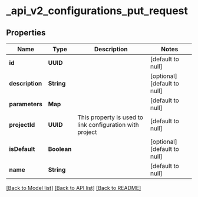 # _api_v2_configurations_put_request
## Properties

| Name | Type | Description | Notes |
|------------ | ------------- | ------------- | -------------|
| **id** | **UUID** |  | [default to null] |
| **description** | **String** |  | [optional] [default to null] |
| **parameters** | **Map** |  | [default to null] |
| **projectId** | **UUID** | This property is used to link configuration with project | [default to null] |
| **isDefault** | **Boolean** |  | [optional] [default to null] |
| **name** | **String** |  | [default to null] |

[[Back to Model list]](../README.md#documentation-for-models) [[Back to API list]](../README.md#documentation-for-api-endpoints) [[Back to README]](../README.md)

